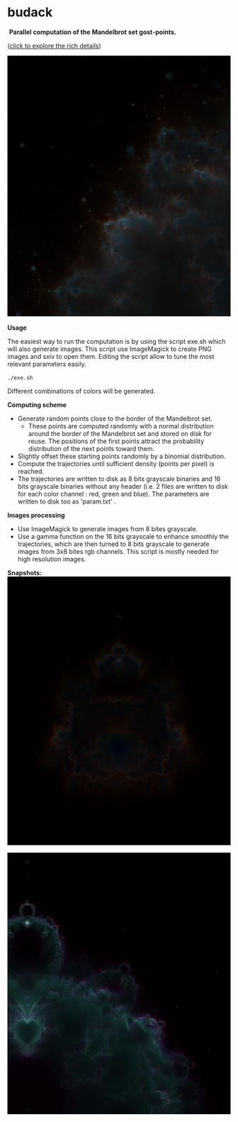 # budack
 **Parallel computation of the Mandelbrot set gost-points.**

([click to explore the rich details](https://raw.githubusercontent.com/Tugdual-G/budack/main/images_exemples/trajhd.png))

![alt text](images_exemples/zoom1.png)

**Usage**

The easiest way to run the computation is by using the script exe.sh which will also generate images. This script use ImageMagick to create PNG images and sxiv to open them. Editing the script allow to tune the most relevant parameters easily.

    ./exe.sh

Different combinations of colors will be generated.
    
**Computing scheme**

- Generate random points close to the border of the Mandelbrot set.
    - These points are computed randomly with a normal distribution around the border of the Mandelbrot set and stored on disk for reuse. The positions of the first points attract the probability distribution of the next points toward them. 
- Slightly offset these starting points randomly by a binomial distribution.
- Compute the trajectories until sufficient density (points per pixel) is reached.
- The trajectories are written to disk as 8 bits grayscale binaries and 16 bits grayscale binaries without any header (i.e. 2 files are written to disk for each color channel : red, green and blue). The parameters are written to disk too as 'param.txt' . 

**Images processing**
- Use ImageMagick to generate images from 8 bites grayscale.
- Use a gamma function on the 16 bits grayscale to enhance smoothly the trajectories, which are then turned to 8 bits grayscale to generate images from 3x8 bites rgb channels. This script is mostly needed for high resolution images. 
   
**Snapshots:**
![alt text](images_exemples/colors.png)


![alt text](images_exemples/zoom.png)
